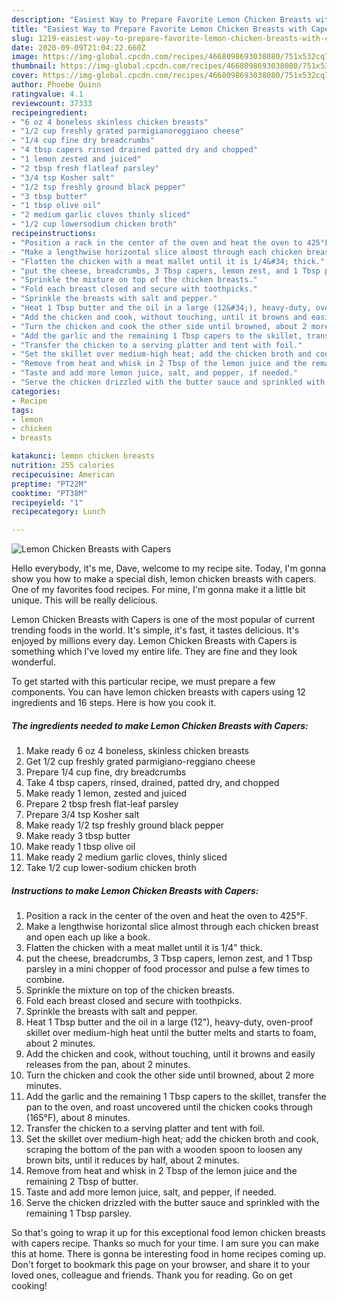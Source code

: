 ```yaml
---
description: "Easiest Way to Prepare Favorite Lemon Chicken Breasts with Capers"
title: "Easiest Way to Prepare Favorite Lemon Chicken Breasts with Capers"
slug: 1219-easiest-way-to-prepare-favorite-lemon-chicken-breasts-with-capers
date: 2020-09-09T21:04:22.660Z
image: https://img-global.cpcdn.com/recipes/4668098693038080/751x532cq70/lemon-chicken-breasts-with-capers-recipe-main-photo.jpg
thumbnail: https://img-global.cpcdn.com/recipes/4668098693038080/751x532cq70/lemon-chicken-breasts-with-capers-recipe-main-photo.jpg
cover: https://img-global.cpcdn.com/recipes/4668098693038080/751x532cq70/lemon-chicken-breasts-with-capers-recipe-main-photo.jpg
author: Phoebe Quinn
ratingvalue: 4.1
reviewcount: 37333
recipeingredient:
- "6 oz 4 boneless skinless chicken breasts"
- "1/2 cup freshly grated parmigianoreggiano cheese"
- "1/4 cup fine dry breadcrumbs"
- "4 tbsp capers rinsed drained patted dry and chopped"
- "1 lemon zested and juiced"
- "2 tbsp fresh flatleaf parsley"
- "3/4 tsp Kosher salt"
- "1/2 tsp freshly ground black pepper"
- "3 tbsp butter"
- "1 tbsp olive oil"
- "2 medium garlic cloves thinly sliced"
- "1/2 cup lowersodium chicken broth"
recipeinstructions:
- "Position a rack in the center of the oven and heat the oven to 425°F."
- "Make a lengthwise horizontal slice almost through each chicken breast and open each up like a book."
- "Flatten the chicken with a meat mallet until it is 1/4&#34; thick."
- "put the cheese, breadcrumbs, 3 Tbsp capers, lemon zest, and 1 Tbsp parsley in a mini chopper of food processor and pulse a few times to combine."
- "Sprinkle the mixture on top of the chicken breasts."
- "Fold each breast closed and secure with toothpicks."
- "Sprinkle the breasts with salt and pepper."
- "Heat 1 Tbsp butter and the oil in a large (12&#34;), heavy-duty, oven-proof skillet over medium-high heat until the butter melts and starts to foam, about 2 minutes."
- "Add the chicken and cook, without touching, until it browns and easily releases from the pan, about 2 minutes."
- "Turn the chicken and cook the other side until browned, about 2 more minutes."
- "Add the garlic and the remaining 1 Tbsp capers to the skillet, transfer the pan to the oven, and roast uncovered until the chicken cooks through (165°F), about 8 minutes."
- "Transfer the chicken to a serving platter and tent with foil."
- "Set the skillet over medium-high heat; add the chicken broth and cook, scraping the bottom of the pan with a wooden spoon to loosen any brown bits, until it reduces by half, about 2 minutes."
- "Remove from heat and whisk in 2 Tbsp of the lemon juice and the remaining 2 Tbsp of butter."
- "Taste and add more lemon juice, salt, and pepper, if needed."
- "Serve the chicken drizzled with the butter sauce and sprinkled with the remaining 1 Tbsp parsley."
categories:
- Recipe
tags:
- lemon
- chicken
- breasts

katakunci: lemon chicken breasts 
nutrition: 255 calories
recipecuisine: American
preptime: "PT22M"
cooktime: "PT38M"
recipeyield: "1"
recipecategory: Lunch

---
```



![Lemon Chicken Breasts with Capers](https://img-global.cpcdn.com/recipes/4668098693038080/751x532cq70/lemon-chicken-breasts-with-capers-recipe-main-photo.jpg)

Hello everybody, it's me, Dave, welcome to my recipe site. Today, I'm gonna show you how to make a special dish, lemon chicken breasts with capers. One of my favorites food recipes. For mine, I'm gonna make it a little bit unique. This will be really delicious.

Lemon Chicken Breasts with Capers is one of the most popular of current trending foods in the world. It's simple, it's fast, it tastes delicious. It's enjoyed by millions every day. Lemon Chicken Breasts with Capers is something which I've loved my entire life. They are fine and they look wonderful.




To get started with this particular recipe, we must prepare a few components. You can have lemon chicken breasts with capers using 12 ingredients and 16 steps. Here is how you cook it.

<!--inarticleads1-->

##### The ingredients needed to make Lemon Chicken Breasts with Capers:

1. Make ready 6 oz 4 boneless, skinless chicken breasts
1. Get 1/2 cup freshly grated parmigiano-reggiano cheese
1. Prepare 1/4 cup fine, dry breadcrumbs
1. Take 4 tbsp capers, rinsed, drained, patted dry, and chopped
1. Make ready 1 lemon, zested and juiced
1. Prepare 2 tbsp fresh flat-leaf parsley
1. Prepare 3/4 tsp Kosher salt
1. Make ready 1/2 tsp freshly ground black pepper
1. Make ready 3 tbsp butter
1. Make ready 1 tbsp olive oil
1. Make ready 2 medium garlic cloves, thinly sliced
1. Take 1/2 cup lower-sodium chicken broth




<!--inarticleads2-->

##### Instructions to make Lemon Chicken Breasts with Capers:

1. Position a rack in the center of the oven and heat the oven to 425°F.
1. Make a lengthwise horizontal slice almost through each chicken breast and open each up like a book.
1. Flatten the chicken with a meat mallet until it is 1/4&#34; thick.
1. put the cheese, breadcrumbs, 3 Tbsp capers, lemon zest, and 1 Tbsp parsley in a mini chopper of food processor and pulse a few times to combine.
1. Sprinkle the mixture on top of the chicken breasts.
1. Fold each breast closed and secure with toothpicks.
1. Sprinkle the breasts with salt and pepper.
1. Heat 1 Tbsp butter and the oil in a large (12&#34;), heavy-duty, oven-proof skillet over medium-high heat until the butter melts and starts to foam, about 2 minutes.
1. Add the chicken and cook, without touching, until it browns and easily releases from the pan, about 2 minutes.
1. Turn the chicken and cook the other side until browned, about 2 more minutes.
1. Add the garlic and the remaining 1 Tbsp capers to the skillet, transfer the pan to the oven, and roast uncovered until the chicken cooks through (165°F), about 8 minutes.
1. Transfer the chicken to a serving platter and tent with foil.
1. Set the skillet over medium-high heat; add the chicken broth and cook, scraping the bottom of the pan with a wooden spoon to loosen any brown bits, until it reduces by half, about 2 minutes.
1. Remove from heat and whisk in 2 Tbsp of the lemon juice and the remaining 2 Tbsp of butter.
1. Taste and add more lemon juice, salt, and pepper, if needed.
1. Serve the chicken drizzled with the butter sauce and sprinkled with the remaining 1 Tbsp parsley.




So that's going to wrap it up for this exceptional food lemon chicken breasts with capers recipe. Thanks so much for your time. I am sure you can make this at home. There is gonna be interesting food in home recipes coming up. Don't forget to bookmark this page on your browser, and share it to your loved ones, colleague and friends. Thank you for reading. Go on get cooking!
